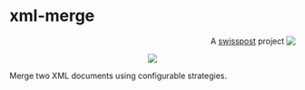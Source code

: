 # xml-merge

<p align='right'>A <a href="https://developer.post.ch/">swisspost</a> project <a href="https://developer.post.ch/" border=0> <img align="top"  src='https://avatars.githubusercontent.com/u/92710854?s=32&v=4'></a></p>

<p align='center'><img src='https://user-images.githubusercontent.com/692124/54452910-7b208880-4756-11e9-8b6d-03c47f0c70bf.png' /></p>

Merge two XML documents using configurable strategies.
